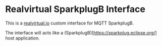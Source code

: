 # Realvirtual SparkplugB Interface

This is a [realvirtual.io](https://realvirtual.io/) custom interface for MQTT SparkplugB.

The interface will acts like a (SparkplugB)[https://sparkplug.eclipse.org/] host application.